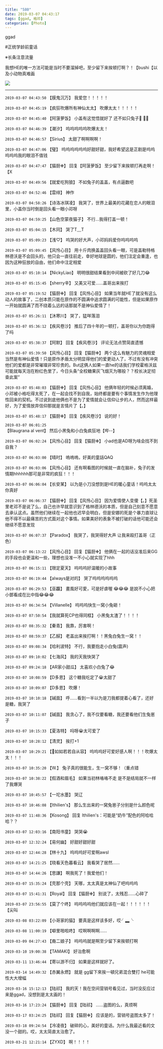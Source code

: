 ```yaml
---
title: "580"
date: 2019-03-07 04:43:17
tags: [ggad, 格邓]
categories: [Photo]
---
```


<p>ggad</p> 
<p>#正统学龄前童话</p> 
<p>※长条注意流量</p> 
<p>我想HE的唯一方法可能是当时不要溜掉吧，至少留下来挨顿打啊？！【bushi【以及小动物真难画</p>

![](https://raw.githubusercontent.com/alicewish/meowchain247/master/img_cVZNdzJtQk9JV2QxbEczSnFEbEJuOWlTRkpxcHN0NzZGVVNubkdEd0FyL0tFalhVdjFnd1NBPT0.jpg)

---

`2019-03-07 04:43:50` 【膜鬼沉万】 我爱您！！！！！

`2019-03-07 04:45:19` 【疯狂吹爆所有神仙太太】 吹爆太太！！！！！

`2019-03-07 04:45:40` 【阿菠萝饭】 小盖有这觉悟就好了 还不如只兔子🐰 🤦‍♀️

`2019-03-07 04:46:39` 【潮汐】 呜呜呜呜呜吹爆太太！

`2019-03-07 04:46:57` 【Sirius】 太甜了啊啊啊啊！

`2019-03-07 04:47:06` 【璧】 呜呜呜呜呜呜好甜好甜，我好希望这是正剧是呜呜呜呜呜我的眼泪不值钱

`2019-03-07 04:47:47` 【猫厨✙】 回复【阿菠萝饭】 至少留下来挨顿打再走啊！【X

`2019-03-07 04:49:56` 【就爱吃狗狼】 不如兔子的盖盖，有点逼数吧

`2019-03-07 04:52:46` 【雲绯】 神作

`2019-03-07 04:58:26` 【诗洛冰琪凌】 我哭了，世界上最美的花藏在恋人的眼泪里，小盖你当时倒是回头看一眼小邓呀

`2019-03-07 04:59:25` 【山色空蒙夜猫子】 不行...我得打盖一顿！

`2019-03-07 05:04:15` 【木同】 哭了T﹏T

`2019-03-07 05:09:23` 【浅♡】 呜哭的好大声，小邓妈妈爱你呜呜呜呜

`2019-03-07 05:09:45` 【风怜心目】 用十斤肉换盖盖回头看一眼，可是盖勒特格林德沃是不会回头的，他只会一直往前走，幸好地球是圆的，他们注定会重逢，也因为这种狂放的自由，他们命中注定相爱

`2019-03-07 05:10:14` 【NickyLiao】 明明很甜结果看到中间被砍了好几刀😂

`2019-03-07 05:15:45` 【sherry辛】 又美又可爱……盖哥出来挨打

`2019-03-07 05:19:52` 【猫厨✙】 回复【风怜心目】 如果当年就HE了就没有这么动人的故事了，二创本质只能在原作的不圆满中追求圆满的可能性，但是如果原作一开始就圆满了而不绕着么远的话那就不是神仙爱情了！

`2019-03-07 05:26:11` 【沐寒川】 哭了，猛咩落泪

`2019-03-07 05:36:12` 【疾风卷沙】 推后了四十年的一顿打，盖哥你以为你跑得了吗

`2019-03-07 05:38:37` 【阿默】 回复【疾风卷沙】 评论无法点赞简直遗憾

`2019-03-07 05:39:50` 【风怜心目】 回复【猫厨✙】 两个这么有魅力的灵魂相爱当然是有神仙爱情！只是原作矛盾太分明显得他们的爱更动人了，不过有没有冲突他们的爱都是非常璀璨非常珍贵的。But这俩人如果一直he的话我们学校霍格沃兹可能就每天泡在粉红色里了，今日头条“全校糖果灰飞烟灭为哪般？？校长决定彻查此案”

`2019-03-07 05:48:03` 【猫厨✙】 回复【风怜心目】 他俩年轻的时候必须离婚，小邓被小格吃得太死了，在一起会找不到自我，始终都是要有个事情发生作为他理性回来的契机。不过说到底他俩也不是为了爱情就会让信仰让步的人，然而这样最好，为了爱情放弃信仰那就是言情片了【。】

`2019-03-07 05:48:17` 【猫厨✙】 回复【疾风卷沙】 说的好！

`2019-03-07 06:01:25` 【Blaugrana al vent】 然后小黑兔和小白兔疯狂地【哔--】

`2019-03-07 06:02:24` 【风怜心目】 回复【猫厨✙】 小ad也是AD呀为啥会找不到自我？

`2019-03-07 06:03:00` 【晴时】 嗚嗚嗚，好美的童話QAQ

`2019-03-07 06:03:06` 【风怜心目】 还有啊看图的时候就一直在脑补，兔子的发情期hhhhhh那可是非常的疯狂！！！

`2019-03-07 06:06:04` 【长安某】 以为是小刀没想到是HE的暖心童话！呜呜太太你真好

`2019-03-07 06:06:37` 【猫厨✙】 回复【风怜心目】 因为爱情使人变傻【。】死圣里老邓不是说了么，自己也许早就意识到了格林德沃的本质，但是自己刻意不愿意去承认这点。虽然他们继续在一起他也迟早会明白，但是安娜的死是个暴力直球让他不得不以最痛苦的方式面对这个事情。如果美好的表象不被打破的话他可能还会继续不愿意发现

`2019-03-07 06:07:37` 【Paradox】 我哭了，我哭得好大声 让我来殴打盖哥（正色）

`2019-03-07 06:13:22` 【风怜心目】 回复【猫厨✙】 他俩在一起的话没准后来GG的手段也会更温和一些，理想也没准一不小心就实现了hhh

`2019-03-07 06:15:11` 【限定夏天】 呜呜呜好温暖的小故事

`2019-03-07 06:19:44` 【always是对的】 哭了呜呜呜呜呜呜

`2019-03-07 06:29:53` 【巫龘】 畫風好可愛，可是好虐喔 😂😂😂 是說不小心把小鄧看成在比中指😂😂😂

`2019-03-07 06:34:54` 【Villanelle】 呜呜呜快生一窝小兔砸！

`2019-03-07 07:50:54` 【我就算死CP也得同框】 小黑兔太渣了！！！！

`2019-03-07 08:35:32` 【秦青】 我靠，厉害啊！

`2019-03-07 08:59:37` 【乙醛】 老盖出来挨打啊！！黑兔白兔生一窝！！

`2019-03-07 09:08:34` 【哈利波特】 不行，我要抱走小白兔(震声)

`2019-03-07 09:10:02` 【七海风】 我的天我快哭了

`2019-03-07 09:24:18` 【AR家小甜瓜】 太喜欢小白兔了😂

`2019-03-07 10:08:59` 【D多恩】 这个糖我吃定了😭太甜了

`2019-03-07 10:09:07` 【D多恩】 吹爆！

`2019-03-07 10:10:18` 【碱面】 呼……看到一半以为是刀我都提着心看了，还好是糖，我哭了

`2019-03-07 10:11:07` 【碱面】 我贪心了，我不仅要看糖，我还要看他们生兔崽子

`2019-03-07 10:15:33` 【夏洛特】 吗呀😭太可爱了

`2019-03-07 10:28:12` 【清灵】 挨打+1

`2019-03-07 10:29:21` 【🥕如如若若自从容】 呜呜呜好可爱好感人啊！！！吹爆太太！！！

`2019-03-07 10:35:20` 【W.】 兔子真的很能生，生一窝不够！（重点错

`2019-03-07 10:38:22` 【假酒和眉毛】 如果当初林咯咯不走 是不是结局就不一样了我爆哭

`2019-03-07 10:45:57` 【一坨水墨】 哭辽

`2019-03-07 10:46:08` 【Ithilien's】 那么生出来的一窝兔崽子分别是什么颜色呢

`2019-03-07 11:48:36` 【Kosong】 回复 Ithilien's：可能是“奶牛”配色的阿哈哈哈？？

`2019-03-07 12:03:16` 【南阳书童】 哭哭😭

`2019-03-07 12:32:24` 【易何幽】 好甜好甜好甜

`2019-03-07 12:44:28` 【林十九】 呜呜呜好可爱啊awsl

`2019-03-07 14:21:25` 【晓看天色暮看云】 我看哭了居然……

`2019-03-07 14:44:26` 【思謙】 啊我死了！我爱他们！

`2019-03-07 15:35:24` 【壳那个壳】 天哪，太太真是太神仙了吧呜呜呜

`2019-03-07 15:41:31` 【Royal】 回复【猫厨✙】 别说了，太残忍……心碎了

`2019-03-07 23:56:55` 【莫了个咚】 呜呜呜呜他们就应该在一起！！！！！！【尖叫

`2019-03-08 03:22:09` 【小哥家的猫】 要真是这样该多好，哎╯▂╰

`2019-03-08 11:00:19` 【噼里啪啦咚】 哎啊啊啊啊……

`2019-03-09 04:27:43` 【裔二娘子】 呜呜呜就是啊至少留下来挨顿打啊

`2019-03-10 19:00:38` 【TAMAKI】 好治愈啊

`2019-03-11 13:46:44` 【寄以游不归】 如果是这样就好了。

`2019-03-14 14:49:32` 【赤翼永燃】 就是 gg留下來挨一頓兄弟混合雙打 he可能性大大增幅

`2019-03-16 15:12:13` 【陆祁】 我的天！我在空间营销号看见过，当时没反应过来是ggad，没想到是太太画的！

`2019-03-16 17:23:24` 【猫厨✙】 回复【陆祁】 ……盗图的么，真烦啊

`2019-03-17 03:24:25` 【陆祁】 回复【猫厨✙】 应该是的，营销号盗图太多了！

`2019-03-18 09:24:54` 【冷凌夜】 破碎的心，美好的童话。为什么我最近看的文没一个甜的。哎，太太简直太治愈了。

`2019-03-21 12:21:14` 【ZYXD】 啊！！！！
